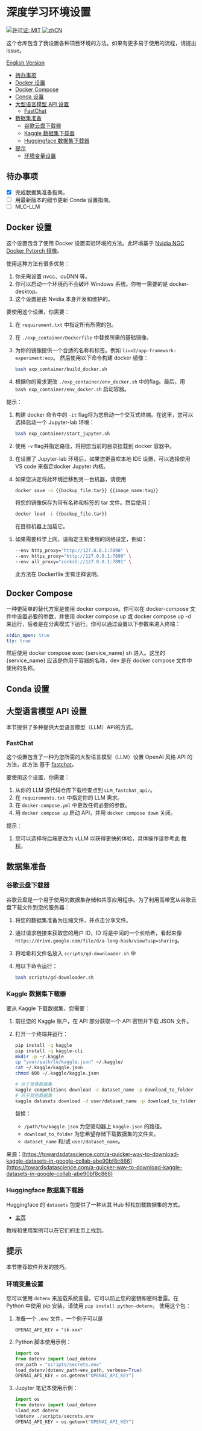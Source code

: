 # 深度学习环境设置

[![许可证: MIT](https://img.shields.io/badge/License-MIT-yellow.svg)](https://opensource.org/licenses/MIT)
[![zhCN](https://img.shields.io/badge/lang-zh-red.svg)](https://github.com/liux2/DL_env_Setups/blob/main/README.zh.md)

这个仓库包含了我设置各种项目环境的方法。如果有更多易于使用的流程，请提出issue。

[English Version](https://github.com/liux2/DL_env_Setups/blob/main/README.md)

* [待办事项](#待办事项)
* [Docker 设置](#docker-设置)
* [Docker Compose](#docker-compose)
* [Conda 设置](#conda-设置)
* [大型语言模型 API 设置](#大型语言模型-api-设置)
  * [FastChat](#fastchat)
* [数据集准备](#数据集准备)
  * [谷歌云盘下载器](#谷歌云盘下载器)
  * [Kaggle 数据集下载器](#kaggle-数据集下载器)
  * [Huggingface 数据集下载器](#huggingface-数据集下载器)
* [提示](#提示)
  * [环境变量设置](#环境变量设置)

## 待办事项

* [x] 完成数据集准备指南。
* [ ] 用最新版本的细节更新 Conda 设置指南。
* [ ] MLC-LLM

## Docker 设置

这个设置包含了使用 Docker 设置实验环境的方法。此环境基于 [Nvidia NGC Docker Pytorch 镜像](https://catalog.ngc.nvidia.com/orgs/nvidia/containers/pytorch)。

使用这种方法有很多优势：

1. 你无需设置 nvcc、cuDNN 等。
2. 你可以启动一个环境而不会破坏 Windows 系统。你唯一需要的是 docker-desktop。
3. 这个设置是由 Nvidia 本身开发和维护的。

要使用这个设置，你需要：

1. 在 `requirement.txt` 中指定所有所需的包。
2. 在 `./exp_container/Dockerfile` 中替换所需的基础镜像。
3. 为你的镜像提供一个合适的名称和标签。例如 `liux2/app-framework-experiment:exp`。
然后使用以下命令构建 docker 镜像：

    ```bash
    bash exp_container/build_docker.sh
    ```

4. 根据你的需求更改 `./exp_container/env_docker.sh` 中的flag。最后，用
`bash exp_container/env_docker.sh` 启动容器。

提示：

1. 构建 docker 命令中的 `-it` flag将为您启动一个交互式终端。在这里，您可以选择启动一个 Jupyter-lab 环境：

    ```bash
    bash exp_container/start_jupyter.sh
    ```

2. 使用 `-v` flag并指定路径，将把您当前的目录挂载到 docker 容器中。
3. 在设置了 Jupyter-lab 环境后，如果您更喜欢本地 IDE 设置，可以选择使用 VS code 来指定docker Jupyter 内核。
4. 如果您决定将此环境迁移到另一台机器，请使用

    ```bash
    docker save -o {{backup_file.tar}} {{image_name:tag}}
    ```

    将您的镜像保存为带有名称和标签的 tar 文件。然后使用：

    ```bash
    docker load -i {{backup_file.tar}}
    ```

    在目标机器上加载它。
5. 如果需要科学上网，请指定主机使用的网络设定，例如：

    ```bash
    --env http_proxy="http://127.0.0.1:7890" \
    --env https_proxy="http://127.0.0.1:7890" \
    --env all_proxy="socks5://127.0.0.1:7891" \
    ```

    此方法在 Dockerfile 里有注释说明。

## Docker Compose

一种更简单的替代方案是使用 docker compose。你可以在 docker-compose 文件中设置必要的参数，并使用 docker compose up
或 docker compose up -d 来运行，后者是在分离模式下运行。你可以通过设置以下参数来进入终端：

```yml
stdin_open: true
tty: true
```

然后使用 docker compose exec {service_name} sh 进入。这里的 {service_name} 应该是你用于容器的名称，dev 是在
 docker compose 文件中使用的名称。

## Conda 设置

## 大型语言模型 API 设置

本节提供了多种提供大型语言模型（LLM）API的方式。

### FastChat

这个设置包含了一种为您所需的大型语言模型（LLM）设置 OpenAI 风格 API 的方法，此方法
基于 [fastchat](https://github.com/lm-sys/FastChat)。

要使用这个设置，你需要：

1. 从你的 LLM 源代码仓库下载检查点到 `LLM_fastchat_api/`。
2. 在 `requirements.txt` 中指定你的 LLM 需求。
3. 在 `docker-compose.yml` 中更改任何必要的参数。
4. 用 `docker compose up` 启动 API，并用 `docker compose down` 关闭。

提示：

1. 您可以选择将后端更改为 vLLM 以获得更快的体验，具体操作请参考此
[教程](https://github.com/lm-sys/FastChat/blob/main/docs/vllm_integration.md)。

## 数据集准备

### 谷歌云盘下载器

谷歌云盘是一个易于使用的数据集存储和共享应用程序。为了利用高带宽从谷歌云盘下载文件到您的服务器：

1. 将您的数据集准备为压缩文件，并点击分享文件。
2. 通过请求链接来获取您的用户 ID，ID 将是中间的一个长哈希，看起来像 `https://drive.google.com/file/d/a-long-hash/view?usp=sharing`。
3. 将哈希和文件名放入 `scripts/gd-downloader.sh` 中
4. 用以下命令运行：

    ```bash
    bash scripts/gd-downloader.sh
    ```

### Kaggle 数据集下载器

要从 Kaggle 下载数据集，您需要：

1. 前往您的 Kaggle 账户，在 API 部分获取一个 API 密钥并下载 JSON 文件。
2. 打开一个终端并运行：

    ```bash
    pip install -q kaggle
    pip install -q kaggle-cli
    mkdir -p ~/.kaggle
    cp "your/path/to/kaggle.json" ~/.kaggle/
    cat ~/.kaggle/kaggle.json 
    chmod 600 ~/.kaggle/kaggle.json

    # 对于竞赛数据集
    kaggle competitions download -c dataset_name -p download_to_folder
    # 对于其他数据集
    kaggle datasets download -d user/dataset_name -p download_to_folder
    ```

    替换：

    * `/path/to/kaggle.json` 为您驱动器上 `kaggle.json` 的路径。
    * `download_to_folder` 为您希望存储下载数据集的文件夹。
    * `dataset_name` 和/或 `user/dataset_name`。

来源：[https://towardsdatascience.com/a-quicker-way-to-download-kaggle-datasets-in-google-collab-abe90bf8c866](https://towardsdatascience.com/a-quicker-way-to-download-kaggle-datasets-in-google-collab-abe90bf8c866)

### Huggingface 数据集下载器

Huggingface 的 `datasets` 包提供了一种从其 Hub 轻松加载数据集的方式。

* [主页](https://huggingface.co/docs/datasets/index)

教程和使用案例可以在它们的主页上找到。

## 提示

本节推荐软件开发的技巧。

### 环境变量设置

您可以使用 `dotenv` 来加载系统变量。它可以防止您的密钥和密码泄露。在 Python 中使用 pip 安装，请使用 `pip install python-dotenv`。
使用这个包：

1. 准备一个 `.env` 文件，一个例子可以是

    ```env
    OPENAI_API_KEY = "sk-xxx"
    ```

2. Python 脚本使用示例：

    ```python
    import os
    from dotenv import load_dotenv
    env_path = "scripts/secrets.env"
    load_dotenv(dotenv_path=env_path, verbose=True)
    OPENAI_API_KEY = os.getenv("OPENAI_API_KEY")
    ```

3. Jupyter 笔记本使用示例：

    ```python
    import os
    from dotenv import load_dotenv
    %load_ext dotenv
    %dotenv ./scripts/secrets.env
    OPENAI_API_KEY = os.getenv("OPENAI_API_KEY")
    ```
